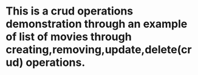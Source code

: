 <h1>This is a crud operations demonstration through an example of list of movies through creating,removing,update,delete(crud) operations.<h1></h1>
